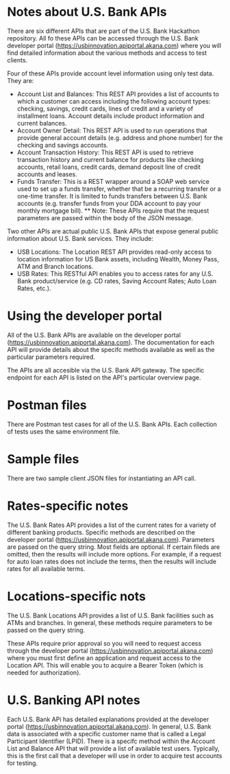 # Notes about U.S. Bank APIs

There are six different APIs that are part of the U.S. Bank Hackathon repository. All fo these APIs can be accessed through the U.S. Bank developer portal (https://usbinnovation.apiportal.akana.com) where you will find detailed information about the various methods and access to test clients.

Four of these APIs provide account level information using only test data. They are:
- Account List and Balances: This REST API provides a list of accounts to which a customer can access including the following account types: checking, savings, credit cards, lines of credit and a variety of installment loans. Account details include product information and current balances.
- Account Owner Detail: This REST API is used to run operations that provide general account details (e.g. address and phone number) for the checking and savings accounts.
- Account Transaction History: This REST API is used to retrieve transaction history and current balance for products like checking accounts, retail loans, credit cards, demand deposit line of credit accounts and leases.
- Funds Transfer: This is a REST wrapper around a SOAP web service used to set up a funds transfer, whether that be a recurring transfer or a one-time transfer. It is limited to funds transfers between U.S. Bank accounts (e.g. transfer funds from your DDA account to pay your monthly mortgage bill).
** Note: These APIs require that the request parameters are passed within the body of the JSON message.

Two other APIs are actual public U.S. Bank APIs that expose general public information about U.S. Bank services. They include:
- USB Locations: The Location REST API provides read-only access to location information for US Bank assets, including Wealth, Money Pass, ATM and Branch locations.
- USB Rates: This RESTful API enables you to access rates for any U.S. Bank product/service (e.g. CD rates, Saving Account Rates; Auto Loan Rates, etc.).

# Using the developer portal
All of the U.S. Bank APIs are available on the developer portal (https://usbinnovation.apiportal.akana.com). The documentation for each API will provide details about the specifc methods available as well as the particular parameters required. 

The APIs are all accesible via the U.S. Bank API gateway. The specific endpoint for each API is listed on the API's particular overview page. 

# Postman files
There are Postman test cases for all of the U.S. Bank APIs. Each collection of tests uses the same environment file.

# Sample files
There are two sample client JSON files for instantiating an API call. 

# Rates-specific notes
The U.S. Bank Rates API provides a list of the current rates for a variety of different banking products. Specific methods are described on the developer portal (https://usbinnovation.apiportal.akana.com). Parameters are passed on the query string. Most fields are optional. If certain fileds are omitted, then the results will include more options. For example, if a request for auto loan rates does not include the terms, then the results will include rates for all available terms.

# Locations-specific nots
The U.S. Bank Locations API provides a list of U.S. Bank facilities such as ATMs and branches. In general, these methods require parameters to be passed on the query string.

These APIs require prior approval so you will need to request access through the developer portal (https://usbinnovation.apiportal.akana.com) where you must first define an application and request access to the Location API. This will enable you to acquire a Bearer Token (which is needed for authorization).

# U.S. Banking API notes
Each U.S. Bank APi has detailed explanations provided at the developer portal (https://usbinnovation.apiportal.akana.com). In general, U.S. Bank data is associated with a specific customer name that is called a Legal Participant Identifier (LPID). There is a specifc method within the Account List and Balance API that will provide a list of available test users. Typically, this is the first call that a developer will use in order to acquire test accounts for testing.

